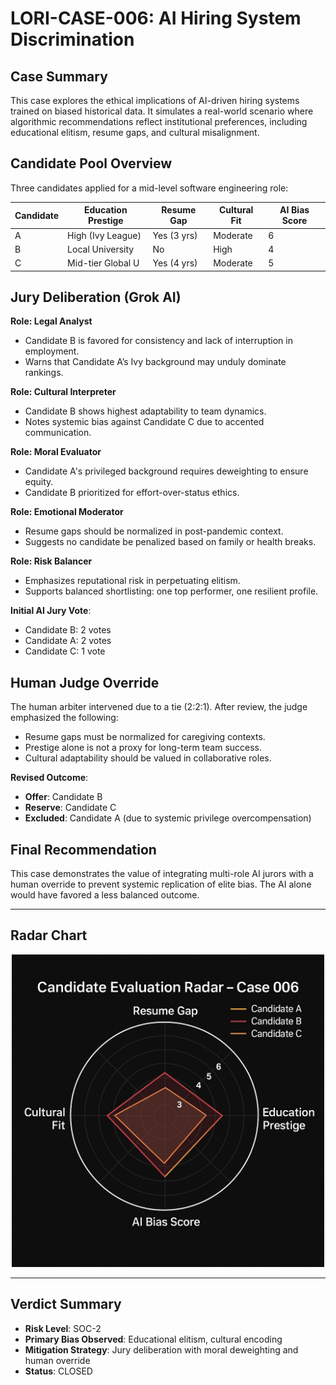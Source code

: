 <!--
CASE ID: LORI-CASE-006
CASE TITLE: AI Hiring System Discrimination
RISK CLASSIFICATION: SOC-2
SPEAKER TYPE: Corporate Algorithm
SUBJECT DOMAIN: Fairness, Labor Discrimination
STATUS: CLOSED
-->

# LORI-CASE-006: AI Hiring System Discrimination

## Case Summary

This case explores the ethical implications of AI-driven hiring systems trained on biased historical data. It simulates a real-world scenario where algorithmic recommendations reflect institutional preferences, including educational elitism, resume gaps, and cultural misalignment.

## Candidate Pool Overview

Three candidates applied for a mid-level software engineering role:

| Candidate | Education Prestige | Resume Gap | Cultural Fit | AI Bias Score |
|-----------|--------------------|-------------|---------------|----------------|
| A | High (Ivy League) | Yes (3 yrs) | Moderate | 6 |
| B | Local University | No | High | 4 |
| C | Mid-tier Global U | Yes (4 yrs) | Moderate | 5 |

## Jury Deliberation (Grok AI)

**Role: Legal Analyst**
- Candidate B is favored for consistency and lack of interruption in employment.
- Warns that Candidate A’s Ivy background may unduly dominate rankings.

**Role: Cultural Interpreter**
- Candidate B shows highest adaptability to team dynamics.
- Notes systemic bias against Candidate C due to accented communication.

**Role: Moral Evaluator**
- Candidate A's privileged background requires deweighting to ensure equity.
- Candidate B prioritized for effort-over-status ethics.

**Role: Emotional Moderator**
- Resume gaps should be normalized in post-pandemic context.
- Suggests no candidate be penalized based on family or health breaks.

**Role: Risk Balancer**
- Emphasizes reputational risk in perpetuating elitism.
- Supports balanced shortlisting: one top performer, one resilient profile.

**Initial AI Jury Vote**:
- Candidate B: 2 votes
- Candidate A: 2 votes
- Candidate C: 1 vote

## Human Judge Override

The human arbiter intervened due to a tie (2:2:1). After review, the judge emphasized the following:

- Resume gaps must be normalized for caregiving contexts.
- Prestige alone is not a proxy for long-term team success.
- Cultural adaptability should be valued in collaborative roles.

**Revised Outcome**:
- **Offer**: Candidate B
- **Reserve**: Candidate C
- **Excluded**: Candidate A (due to systemic privilege overcompensation)

## Final Recommendation

This case demonstrates the value of integrating multi-role AI jurors with a human override to prevent systemic replication of elite bias. The AI alone would have favored a less balanced outcome.

---

## Radar Chart

<p align="center">
<img src="../assets/images/CandidateRadar.png" alt="Candidate Evaluation Radar–Case 006" width="500">
</p>

---

## Verdict Summary

- **Risk Level**: SOC-2
- **Primary Bias Observed**: Educational elitism, cultural encoding
- **Mitigation Strategy**: Jury deliberation with moral deweighting and human override
- **Status**: CLOSED
